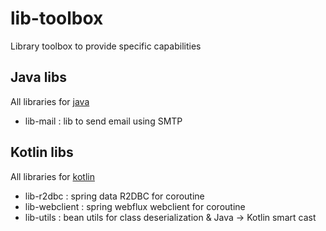 # lib-toolbox
Library toolbox to provide specific capabilities

## Java libs

All libraries for [java](java)

* lib-mail : lib to send email using SMTP

## Kotlin libs

All libraries for [kotlin](kotlin)

* lib-r2dbc : spring data R2DBC for coroutine
* lib-webclient : spring webflux webclient for coroutine
* lib-utils : bean utils for class deserialization & Java -> Kotlin smart cast